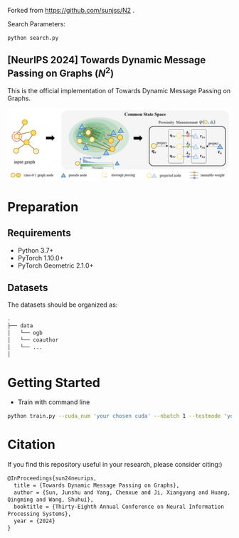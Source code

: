Forked from https://github.com/sunjss/N2 .

Search Parameters:

```bash
python search.py
```



[NeurIPS 2024] Towards Dynamic Message Passing on Graphs ($N^2$)
---

This is the official implementation of Towards Dynamic Message Passing on Graphs.
<!-- This is the official implementation of [Towards Dynamic Message Passing on Graphs](#). -->

![N2 Highlight](main.png)

# Preparation
## Requirements

- Python 3.7+
- PyTorch 1.10.0+
- PyTorch Geometric 2.1.0+


## Datasets

The datasets should be organized as:

```
.
├── data
│   └── ogb
│   └── coauthor
│   └── ...
│       
```

# Getting Started

- Train with command line

```bash
python train.py --cuda_num 'your chosen cuda' --nbatch 1 --testmode 'your output folder/' --dataset 'dataset name'
```

# Citation
If you find this repository useful in your research, please consider citing:)

```
@InProceedings{sun24neurips,
  title = {Towards Dynamic Message Passing on Graphs},
  author = {Sun, Junshu and Yang, Chenxue and Ji, Xiangyang and Huang, Qingming and Wang, Shuhui},
  booktitle = {Thirty-Eighth Annual Conference on Neural Information Processing Systems},
  year = {2024}
}
```
